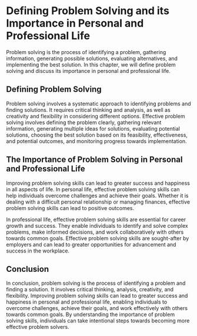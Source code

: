 Defining Problem Solving and its Importance in Personal and Professional Life
======================================================================================================

Problem solving is the process of identifying a problem, gathering information, generating possible solutions, evaluating alternatives, and implementing the best solution. In this chapter, we will define problem solving and discuss its importance in personal and professional life.

Defining Problem Solving
------------------------

Problem solving involves a systematic approach to identifying problems and finding solutions. It requires critical thinking and analysis, as well as creativity and flexibility in considering different options. Effective problem solving involves defining the problem clearly, gathering relevant information, generating multiple ideas for solutions, evaluating potential solutions, choosing the best solution based on its feasibility, effectiveness, and potential outcomes, and monitoring progress towards implementation.

The Importance of Problem Solving in Personal and Professional Life
-------------------------------------------------------------------

Improving problem solving skills can lead to greater success and happiness in all aspects of life. In personal life, effective problem solving skills can help individuals overcome challenges and achieve their goals. Whether it is dealing with a difficult personal relationship or managing finances, effective problem solving skills can lead to positive outcomes.

In professional life, effective problem solving skills are essential for career growth and success. They enable individuals to identify and solve complex problems, make informed decisions, and work collaboratively with others towards common goals. Effective problem solving skills are sought-after by employers and can lead to greater opportunities for advancement and success in the workplace.

Conclusion
----------

In conclusion, problem solving is the process of identifying a problem and finding a solution. It involves critical thinking, analysis, creativity, and flexibility. Improving problem solving skills can lead to greater success and happiness in personal and professional life, enabling individuals to overcome challenges, achieve their goals, and work effectively with others towards common goals. By understanding the importance of problem solving skills, individuals can take intentional steps towards becoming more effective problem solvers.
